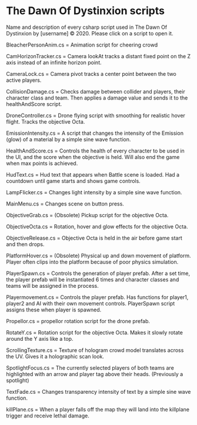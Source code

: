 # The Dawn Of Dystinxion scripts
Name and description of every csharp script used in The Dawn Of Dystinxion by [username] © 2020.
Please click on a script to open it.

BleacherPersonAnim.cs     = Animation script for cheering crowd

CamHorizonTracker.cs      = Camera lookAt tracks a distant fixed point on the Z axis instead of an infinite horizon point.

CameraLock.cs             = Camera pivot tracks a center point between the two active players.

CollisionDamage.cs        = Checks damage between collider and players, their character class and team. Then applies a damage value and sends it to the healthAndScore script.

DroneController.cs        = Drone flying script with smoothing for realistic hover flight. Tracks the objective Octa.

EmissionIntensity.cs      = A script that changes the intensity of the Emission (glow) of a material by a simple sine wave function.

HealthAndScore.cs         = Controls the health of every character to be used in the UI, and the score when the objective is held. Will also end the game when max points is achieved.

HudText.cs                = Hud text that appears when Battle scene is loaded. Had a countdown until game starts and shows game controls.

LampFlicker.cs            = Changes light intensity by a simple sine wave function.

MainMenu.cs               = Changes scene on button press.

ObjectiveGrab.cs          = (Obsolete) Pickup script for the objective Octa.

ObjectiveOcta.cs          = Rotation, hover and glow effects for the objective Octa.

ObjectiveRelease.cs       = Objective Octa is held in the air before game start and then drops.

PlatformHover.cs          = (Obsolete) Physical up and down movement of platform. Player often clips into the platform because of poor physics simulation.

PlayerSpawn.cs            = Controls the generation of player prefab. After a set time, the player prefab will be instantiated 6 times and character classes and teams will be assigned in the process.

Playermovement.cs         = Controls the player prefab. Has functions for player1, player2 and AI with their own movement controls. PlayerSpawn script assigns these when player is spawned.

Propellor.cs              = propellor rotation script for the drone prefab.

RotateY.cs                = Rotation script for the objective Octa. Makes it slowly rotate around the Y axis like a top.

ScrollingTexture.cs       = Texture of hologram crowd model translates across the UV. Gives it a holographic scan look.

SpotlightFocus.cs         = The currently selected players of both teams are highlighted with an arrow and player tag above their heads. (Previously a spotlight)

TextFade.cs               = Changes transparency intensity of text by a simple sine wave function.

killPlane.cs              = When a player falls off the map they will land into the killplane trigger and receive lethal damage.
